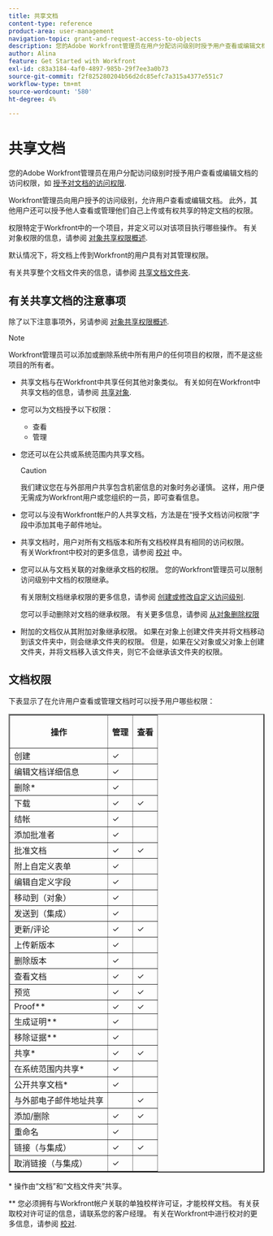 ```yaml
---
title: 共享文档
content-type: reference
product-area: user-management
navigation-topic: grant-and-request-access-to-objects
description: 您的Adobe Workfront管理员在用户分配访问级别时授予用户查看或编辑文档的权限，如授予文档访问权限中所述。
author: Alina
feature: Get Started with Workfront
exl-id: c83a3184-4af0-4897-985b-29f7ee3a0b73
source-git-commit: f2f825280204b56d2dc85efc7a315a4377e551c7
workflow-type: tm+mt
source-wordcount: '580'
ht-degree: 4%

---
```


# 共享文档

您的Adobe Workfront管理员在用户分配访问级别时授予用户查看或编辑文档的访问权限，如 [授予对文档的访问权限](../../administration-and-setup/add-users/configure-and-grant-access/grant-access-documents.md).

Workfront管理员向用户授予的访问级别，允许用户查看或编辑文档。 此外，其他用户还可以授予他人查看或管理他们自己上传或有权共享的特定文档的权限。

权限特定于Workfront中的一个项目，并定义可以对该项目执行哪些操作。 有关对象权限的信息，请参阅 [对象共享权限概述](../../workfront-basics/grant-and-request-access-to-objects/sharing-permissions-on-objects-overview.md).

默认情况下，将文档上传到Workfront的用户具有对其管理权限。

有关共享整个文档文件夹的信息，请参阅 [共享文档文件夹](../../workfront-basics/grant-and-request-access-to-objects/share-a-document-folder.md).

## 有关共享文档的注意事项

除了以下注意事项外，另请参阅 [对象共享权限概述](../../workfront-basics/grant-and-request-access-to-objects/sharing-permissions-on-objects-overview.md).

>[!NOTE]
>
>Workfront管理员可以添加或删除系统中所有用户的任何项目的权限，而不是这些项目的所有者。

* 共享文档与在Workfront中共享任何其他对象类似。 有关如何在Workfront中共享文档的信息，请参阅 [共享对象](../../workfront-basics/grant-and-request-access-to-objects/share-an-object.md).
* 您可以为文档授予以下权限：

   * 查看
   * 管理

* 您还可以在公共或系统范围内共享文档。

   >[!CAUTION]
   >
   >我们建议您在与外部用户共享包含机密信息的对象时务必谨慎。 这样，用户便无需成为Workfront用户或您组织的一员，即可查看信息。

* 您可以与没有Workfront帐户的人共享文档，方法是在“授予文档访问权限”字段中添加其电子邮件地址。
* 共享文档时，用户对所有文档版本和所有文档校样具有相同的访问权限。\
   有关Workfront中校对的更多信息，请参阅 [校对](../../review-and-approve-work/proofing/proofing.md) 中。

* 您可以从与文档关联的对象继承文档的权限。 您的Workfront管理员可以限制访问级别中文档的权限继承。

   有关限制文档继承权限的更多信息，请参阅 [创建或修改自定义访问级别](../../administration-and-setup/add-users/configure-and-grant-access/create-modify-access-levels.md).

   您可以手动删除对文档的继承权限。 有关更多信息，请参阅 [从对象删除权限](../../workfront-basics/grant-and-request-access-to-objects/remove-permissions-from-objects.md)

* 附加的文档仅从其附加对象继承权限。 如果在对象上创建文件夹并将文档移动到该文件夹中，则会继承文件夹的权限。 但是，如果在父对象或父对象上创建文件夹，并将文档移入该文件夹，则它不会继承该文件夹的权限。

## 文档权限

下表显示了在允许用户查看或管理文档时可以授予用户哪些权限：

<table border="2" cellspacing="15" cellpadding="1"> 
 <col> 
 <col> 
 <col> 
 <thead> 
  <tr> 
   <th> <p><strong>操作</strong> </p> </th> 
   <th> <p><strong>管理</strong> </p> </th> 
   <th> <p><strong>查看</strong> </p> </th> 
  </tr> 
 </thead> 
 <tbody> 
  <tr> 
   <td scope="row">创建</td> 
   <td>✓</td> 
   <td> </td> 
  </tr> 
  <tr> 
   <td scope="row">编辑文档详细信息</td> 
   <td>✓</td> 
   <td> </td> 
  </tr> 
  <tr> 
   <td scope="row">删除*</td> 
   <td>✓</td> 
   <td> </td> 
  </tr> 
  <tr> 
   <td scope="row">下载</td> 
   <td>✓</td> 
   <td>✓</td> 
  </tr> 
  <tr> 
   <td scope="row">结帐</td> 
   <td>✓</td> 
   <td> </td> 
  </tr> 
  <tr> 
   <td scope="row">添加批准者</td> 
   <td>✓</td> 
   <td> </td> 
  </tr> 
  <tr> 
   <td scope="row">批准文档</td> 
   <td>✓</td> 
   <td>✓</td> 
  </tr> 
  <tr> 
   <td scope="row">附上自定义表单</td> 
   <td>✓</td> 
   <td> </td> 
  </tr> 
  <tr> 
   <td scope="row">编辑自定义字段</td> 
   <td>✓</td> 
   <td> </td> 
  </tr> 
  <tr> 
   <td scope="row">移动到（对象）</td> 
   <td>✓</td> 
   <td> </td> 
  </tr> 
  <tr> 
   <td scope="row">发送到（集成）</td> 
   <td>✓</td> 
   <td> </td> 
  </tr> 
  <tr> 
   <td scope="row">更新/评论</td> 
   <td>✓</td> 
   <td>✓</td> 
  </tr> 
  <tr> 
   <td scope="row">上传新版本</td> 
   <td>✓</td> 
   <td> </td> 
  </tr> 
  <tr> 
   <td scope="row">删除版本</td> 
   <td>✓</td> 
   <td> </td> 
  </tr> 
  <tr> 
   <td scope="row">查看文档</td> 
   <td>✓</td> 
   <td>✓</td> 
  </tr> 
  <tr> 
   <td scope="row">预览</td> 
   <td>✓</td> 
   <td>✓</td> 
  </tr> 
  <tr> 
   <td scope="row">Proof**</td> 
   <td>✓</td> 
   <td>✓</td> 
  </tr> 
  <tr> 
   <td scope="row">生成证明**</td> 
   <td>✓</td> 
   <td> </td> 
  </tr> 
  <tr> 
   <td scope="row">移除证据**</td> 
   <td>✓</td> 
   <td> </td> 
  </tr> 
  <tr> 
   <td scope="row">共享*</td> 
   <td>✓</td> 
   <td>✓</td> 
  </tr> 
  <tr> 
   <td scope="row">在系统范围内共享*</td> 
   <td>✓</td> 
   <td> </td> 
  </tr> 
  <tr> 
   <td scope="row">公开共享文档*</td> 
   <td>✓</td> 
   <td> </td> 
  </tr> 
  <tr> 
   <td scope="row">与外部电子邮件地址共享</td> 
   <td> </td> 
   <td>✓</td> 
  </tr> 
  <tr> 
   <td scope="row">添加/删除</td> 
   <td>✓</td> 
   <td>✓</td> 
  </tr> 
  <tr> 
   <td scope="row">重命名</td> 
   <td>✓</td> 
   <td> </td> 
  </tr> 
  <tr> 
   <td scope="row">链接（与集成）</td> 
   <td>✓</td> 
   <td>✓</td> 
  </tr> 
  <tr> 
   <td scope="row">取消链接（与集成）</td> 
   <td>✓</td> 
   <td> </td> 
  </tr> 
 </tbody> 
</table>

&#42; 操作由“文档”和“文档文件夹”共享。

&#42;&#42; 您必须拥有与Workfront帐户关联的单独校样许可证，才能校样文档。 有关获取校对许可证的信息，请联系您的客户经理。 有关在Workfront中进行校对的更多信息，请参阅 [校对](../../review-and-approve-work/proofing/proofing.md).
